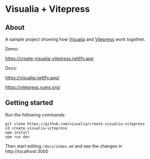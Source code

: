 # Visualia + Vitepress

## About

A sample project showing how [Visualia](https://visualia.netlify.app/) and [Vitepress](https://vitepress.vuejs.org/) work together.

Demo:

https://create-visualia-vitepress.netlify.app

Docs:

https://visualia.netlify.app/

https://vitepress.vuejs.org/

## Getting started

Run the following commands:

```
git clone https://github.com/visualia/create-visualia-vitepress
cd create-visualia-vitepress
npm install
npm run dev
```

Then start editing `/docs/index.md` and see the changes in http://localhost:3000

